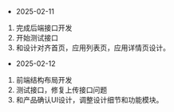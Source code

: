 



- 2025-02-11 
 
1. 完成后端接口开发
2. 开始测试接口
3. 和设计对齐首页，应用列表页，应用详情页设计。
  
- 2025-02-12
1. 前端结构布局开发
2. 测试接口，修复上传接口问题
3. 和产品确认UI设计，调整设计细节和功能模块。

